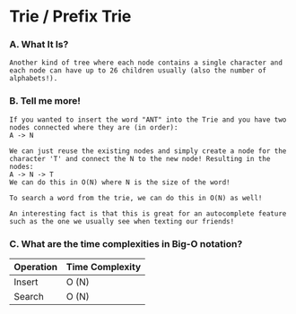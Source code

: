 # Trie / Prefix Trie
### A. What It Is?
    Another kind of tree where each node contains a single character and each node can have up to 26 children usually (also the number of alphabets!). 

### B. Tell me more!
    If you wanted to insert the word "ANT" into the Trie and you have two nodes connected where they are (in order):
    A -> N

    We can just reuse the existing nodes and simply create a node for the character 'T' and connect the N to the new node! Resulting in the nodes:
    A -> N -> T
    We can do this in O(N) where N is the size of the word!

    To search a word from the trie, we can do this in O(N) as well!

    An interesting fact is that this is great for an autocomplete feature such as the one we usually see when texting our friends!

### C. What are the time complexities in Big-O notation? 
| Operation |  Time Complexity |
|-----------|------------------|
| Insert    |        O (N)     |
| Search    |        O (N)     |
